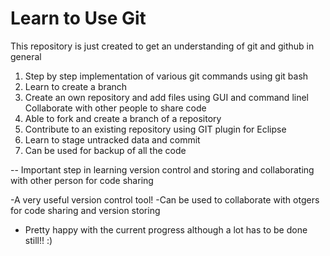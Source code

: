 # Learn to Use Git

This repository is just created to get an understanding of git and github in general

1. Step by step implementation of various git commands using git bash
2. Learn to create a branch
3. Create an own repository and add files using GUI and command linel Collaborate with other people to share code
4. Able to fork and create a branch of a repository
5. Contribute to an existing repository using GIT plugin for Eclipse
6. Learn to stage untracked data and commit
7. Can be used for backup of all the code

-- Important step in learning version control and storing and collaborating with other person for code sharing

-A very useful version control tool!
-Can be used to collaborate with otgers for code sharing and version storing
- Pretty happy with the current progress although a lot has to be done still!! :)
